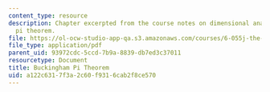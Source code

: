 ```yaml
---
content_type: resource
description: Chapter excerpted from the course notes on dimensional analysis and Buckingham's
  pi theorem.
file: https://ol-ocw-studio-app-qa.s3.amazonaws.com/courses/6-055j-the-art-of-approximation-in-science-and-engineering-spring-2008/a122c6317f3a2c60f9316cab2f8ce570_apr14b.pdf
file_type: application/pdf
parent_uid: 93972cdc-5ccd-7b9a-8839-db7ed3c37011
resourcetype: Document
title: Buckingham Pi Theorem
uid: a122c631-7f3a-2c60-f931-6cab2f8ce570
---
```

